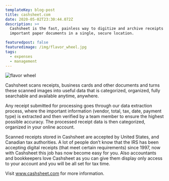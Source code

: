 ```yaml
---
templateKey: blog-post
title: cashsheet.com
date: 2020-05-02T23:30:44.072Z
description: >+
  Cashsheet is the fast, painless way to digitize and archive receipts and
  important paper documents in a single, secure location.

featuredpost: false
featuredimage: /img/flavor_wheel.jpg
tags:
  - expenses
  - management
---
```

![flavor wheel](/img/flavor_wheel.jpg)

Cashsheet scans receipts, business cards and other documents and turns these scanned images into useful data that is categorized, organized, fully searchable and available anytime, anywhere.

Any receipt submitted for processing goes through our data extraction process, where the important information (vendor, total, tax, date, payment type) is extracted and then verified by a team member to ensure the highest possible accuracy. The processed receipt data is then categorized, organized in your online account.

Scanned receipts stored in Cashsheet are accepted by United States, and Canadian tax authorities. A lot of people don’t know that the IRS has been accepting digital receipts (that meet certain requirements) since 1997, now with Cashsheet this job has now become easy for you. Also accountants and bookkeepers love Cashsheet as you can give them display only access to your account and you will be all set for tax time.

Visit www.cashsheet.com for more information.